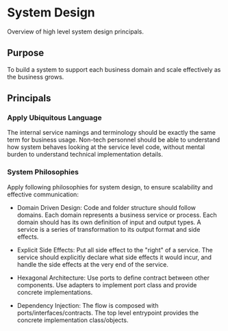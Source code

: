 # System Design

Overview of high level system design principals.

## Purpose

To build a system to support each business domain and scale effectively as the business grows.

## Principals

### Apply Ubiquitous Language

The internal service namings and terminology should be exactly the same term for business usage. Non-tech personnel should be able to understand how system behaves looking at the service level code, without mental burden to understand technical implementation details.

### System Philosophies

Apply following philosophies for system design, to ensure scalability and effective communication:

- Domain Driven Design: Code and folder structure should follow domains. Each domain represents a business service or process. Each domain should has its own definition of input and output types. A service is a series of transformation to its output format and side effects.

- Explicit Side Effects: Put all side effect to the "right" of a service. The service should explicitly declare what side effects it would incur, and handle the side effects at the very end of the service.

- Hexagonal Architecture: Use ports to define contract between other components. Use adapters to implement port class and provide concrete implementations.

- Dependency Injection: The flow is composed with ports/interfaces/contracts. The top level entrypoint provides the concrete implementation class/objects.
